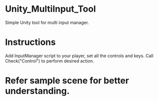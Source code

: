 # Unity_MultiInput_Tool
Simple Unity tool for multi input manager.

# Instructions

Add InputManager script to your player, set all the controls and keys. Call Check("Control") to perform desired action.

# Refer sample scene for better understanding.
